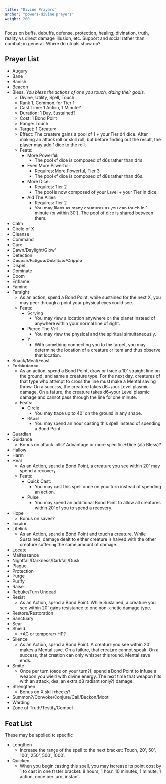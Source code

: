```yaml
---
title: "Divine Prayers"
anchor: "powers-divine-prayers"
weight: 200
---
```


Focus on buffs, debuffs, defense, protection, healing, divination, truth, reality vs direct damage, illusion, etc. Support and social rather than combat; in general.
Where do rituals show up?

## Prayer List

- Augury
- Bane
- Banish
- Beacon
- Bless. *You bless the actions of one you touch, aiding their goals.*
  - Divine, Utility, Spell, Touch
  - Rank 1, Common, for Tier 1
  - Cast Time: 1 Action, 1 Minute?
  - Duration: 1 Day, Sustained?
  - Cost: 1 Bond Point
  - Range: Touch
  - Target: 1 Creature
  - Effect: The creature gains a pool of 1 + your Tier d4 dice. After making an attack roll or skill roll, but before finding out the result, the player may add 1 dice to the roll.
  - Feats:
    - More Powerful:
      - The pool of dice is composed of d6s rather than d4s.
    - Even More Powerful:
      - Requires: More Powerful, Tier 3
      - The pool of dice is composed of d8s rather than d6s.
    - More Dice:
      - Requires: Tier 2
      - The pool is now composed of your Level + your Tier in dice.
    - Aid The Allies:
      - Requires: Tier 2
      - You may Bless as many creatures as you can touch in 1 minute (or within 30'). The pool of dice is shared between them.
- Calm
- Circle of X
- Cleanse
- Command
- Cure
- Dawn/Daylight/Glow/
- Detection
- Despair/Fatigue/Debilitate/Cripple
- Dispel
- Dominate
- Doom
- Enflame
- Famine
- Farsight
  - As an action, spend a Bond Point, while sustained for the next X, you may peer through a point your physical eyes could see.
  - Feats:
    - Scrying
      - You may view a location anywhere on the planet instead of anywhere within your normal line of sight.
    - Pierce The Veil
      - You may view the physical and the spiritual simultaneously.
    - Y
      - With something connecting you to the target, you may determine the location of a creature or item and thus observe that location.
- Snack/Meal/Feast
- Forbiddance
  - As an action, spend a Bond Point, draw or trace a 10' straight line on the ground, and name a creature type. For the next day, creatures of that type who attempt to cross the line must make a Mental saving throw. On a success, the creature takes d6+your Level plasmic damage. On a failure, the creature takes d6+your Level plasmic damage and cannot pass through the line for one minute.
  - Feats:
    - Circle
      - You may trace up to 40' on the ground in any shape.
    - Ritual
      - You may spend an hour casting this spell instead of spending a Bond Point.
- Guardian
- Guidance
  - Bonus on attack rolls? Advantage or more specific +Dice (ala Bless)?
- Hallow
- Harm
- Heal
  - As an Action, spend a Bond Point, a creature you see within 20' may spend a recovery.
  - Feats:
    - Quick Cast:
      - You may cast this spell once on your turn instead of spending an action.
    - Pulse
      - You may spend an additional Bond Point to allow all creatures within 20' of you to spend a recovery.
- Hope
  - Bonus on saves?
- Inspire
- Lifelink
  - As an Action, spend a Bond Point and touch a creature. While Sustained, damage dealt to either creature is halved with the other creature suffering the same amount of damage.
- Locate
- Malfeasance
- Nightfall/Darkness/Darkfall/Dusk
- Plague
- Protection
- Purge
- Purify
- Raise
- Rebuke/Turn Undead
- Resist
  - As an Action, spend a Bond Point. While Sustained, a creature you see within 20' gains resistance to one non-kinetic damage type.
- Restore/Restoration
- Sanctuary
- Sear
- Shield
  - +AC or temporary HP?
- Silence
  - As an Action, spend a Bond Point. A creature you see within 20' makes a Mental save. On a failure, that creature cannot speak. On a success, that creation can only whisper this round. Mental save ends.
- Smite
  - Once per turn (once on your turn?), spend a Bond Point to infuse a weapon you wield with divine energy. The next time that weapon hits with an attack, deal an extra d8 radiant (only?) damage.
- Strengthen
  - Bonus on X skill checks?
- Summon?/Convoke/Conjure/Call/Beckon/Moot
- Warding
- Zone of Truth/Testify/Compel

## Feat List

These may be applied to specific

- Lengthen
  - Increase the range of the spell to the next bracket: Touch, 20', 50', 100', 250', 500', 1000'.
- Quicken
  - When you begin casting this spell, you may increase its point cost by 1 to cast in one faster bracket: 8 hours, 1 hour, 10 minutes, 1 minute, 1 action, once per turn, instant.
